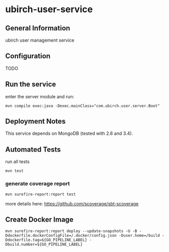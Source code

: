 # ubirch-user-service

## General Information

ubirch user management service

## Configuration

TODO

## Run the service

enter the server module and run:

    mvn compile exec:java -Dexec.mainClass="com.ubirch.user.server.Boot"

## Deployment Notes

This service depends on MongoDB (tested with 2.6 and 3.4).

## Automated Tests

run all tests

    mvn test

### generate coverage report

    mvn surefire-report:report test

more details here: https://github.com/scoverage/sbt-scoverage


## Create Docker Image

    mvn surefire-report:report deploy --update-snapshots -U -B -Ddockerfile.dockerConfigFile=/.docker/config.json -Duser.home=/build -Ddockerfile.tag=${GO_PIPELINE_LABEL} -Dbuild.number=${GO_PIPELINE_LABEL}
